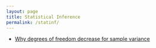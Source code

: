 ```yaml
---
layout: page
title: Statistical Inference
permalink: /statinf/
---
```


- [Why degrees of freedom decrease for sample variance](http://manu58.github.io/bias/bias.html)
